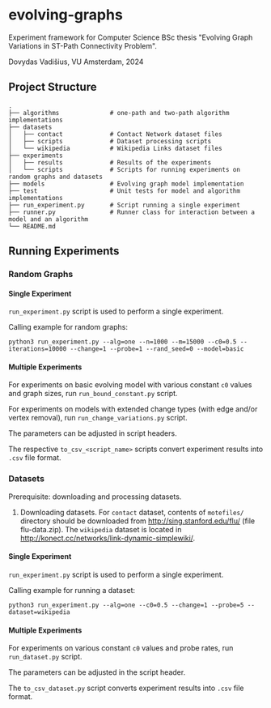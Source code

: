 # evolving-graphs

Experiment framework for Computer Science BSc thesis "Evolving Graph Variations in ST-Path Connectivity Problem".

Dovydas Vadišius, VU Amsterdam, 2024

## Project Structure

    .
    ├── algorithms              # one-path and two-path algorithm implementations
    ├── datasets
    │   ├── contact             # Contact Network dataset files
    │   ├── scripts             # Dataset processing scripts
    │   └── wikipedia           # Wikipedia Links dataset files
    ├── experiments
    │   ├── results             # Results of the experiments
    │   └── scripts             # Scripts for running experiments on random graphs and datasets
    ├── models                  # Evolving graph model implementation
    ├── test                    # Unit tests for model and algorithm implementations
    ├── run_experiment.py       # Script running a single experiment
    ├── runner.py               # Runner class for interaction between a model and an algorithm
    └── README.md

## Running Experiments

### Random Graphs

#### Single Experiment

`run_experiment.py` script is used to perform a single experiment.

Calling example for random graphs:

    python3 run_experiment.py --alg=one --n=1000 --m=15000 --c0=0.5 --iterations=10000 --change=1 --probe=1 --rand_seed=0 --model=basic

#### Multiple Experiments

For experiments on basic evolving model with various constant `c0` values and graph sizes, run `run_bound_constant.py` script.

For experiments on models with extended change types (with edge and/or vertex removal), run `run_change_variations.py` script.

The parameters can be adjusted in script headers.

The respective `to_csv_<script_name>` scripts convert experiment results into `.csv` file format.

### Datasets

Prerequisite: downloading and processing datasets.

1. Downloading datasets. For `contact` dataset, contents of `motefiles/` directory should be downloaded from http://sing.stanford.edu/flu/ (file flu-data.zip). The `wikipedia` dataset is located in http://konect.cc/networks/link-dynamic-simplewiki/.

#### Single Experiment

`run_experiment.py` script is used to perform a single experiment.

Calling example for running a dataset:

    python3 run_experiment.py --alg=one --c0=0.5 --change=1 --probe=5 --dataset=wikipedia

#### Multiple Experiments

For experiments on various constant `c0` values and probe rates, run `run_dataset.py` script.

The parameters can be adjusted in the script header.

The `to_csv_dataset.py` script converts experiment results into `.csv` file format.